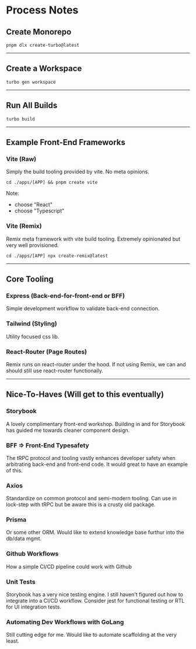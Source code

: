 
# Process Notes

## Create Monorepo

`pnpm dlx create-turbo@latest`

---

## Create a Workspace

`turbo gen workspace`

---

## Run All Builds

`turbo build`

---

## Example Front-End Frameworks

### Vite (Raw)

Simply the build tooling provided by vite. No meta opinions.

`cd ./apps/[APP] && pnpm create vite`

Note:

- choose "React"
- choose "Typescript"

### Vite (Remix)

Remix meta framework with vite build tooling. Extremely opinionated but very well provisioned.

`cd ./apps/[APP] npx create-remix@latest`

---

## Core Tooling

### Express (Back-end-for-front-end or BFF)

Simple development workflow to validate back-end connection.

### Tailwind (Styling)

Utility focused css lib.

### React-Router (Page Routes)

Remix runs on react-router under the hood. If not using Remix, we can and should still use react-router functionally.

---

## Nice-To-Haves (Will get to this eventually)

### Storybook

A lovely complimentary front-end workshop. Building in and for Storybook has guided me towards cleaner component design.

### BFF => Front-End Typesafety

The tRPC protocol and tooling vastly enhances developer safety when arbitrating back-end and front-end code. It would great to have an example of this.

### Axios

Standardize on common protocol and semi-modern tooling. Can use in lock-step with tRPC but be aware this is a crusty old package.

### Prisma

Or some other ORM. Would like to extend knowledge base furthur into the db/data mgmt.

### Github Workflows

How a simple CI/CD pipeline could work with Github

### Unit Tests

Storybook has a very nice testing engine. I still haven't figured out how to integrate into a CI/CD workflow. Consider jest for functional testing or RTL for UI integration tests.

### Automating Dev Workflows with GoLang

Still cutting edge for me. Would like to automate scaffolding at the very least.
